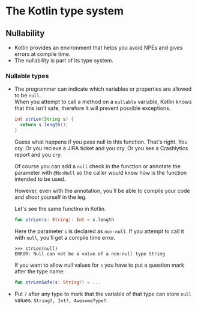 # The Kotlin type system

## Nullability

* Kotlin provides an environment that helps you avoid NPEs and gives errors at compile time.
* The nullability is part of its type system.

### Nullable types

* The programmer can indicate which variables or properties are allowed to be `null`.<br>
    When you attempt to call a method on a `nullable` variable, Kotlin knows that this isn't safe, therefore it will prevent possible exceptions.
    
    ```java
    int strLen(String s) {
      return s.length();
    }
    ```
    
    Guess what happens if you pass null to this function. That's right. You cry. Or you recieve a JIRA ticket and you cry. Or you see a Crashlytics report and you cry.<br>
    
    Of course you can add a `null` check in the function or annotate the parameter with `@NonNull` so the caller would know how is the function intended to be used.
    
    However, even with the annotation, you'll be able to compile your code and shoot yourself in the leg.
    
    Let's see the same functino in Kotlin.
    
    ```Kotlin
    fun strLen(s: String): Int = s.length
    ```
    Here the parameter `s` is declared as `non-null`. If you attempt to call it with `null`, you'll get a compile time error.
    
    ```
    >>> strLen(null)
    ERROR: Null can not be a value of a non-null type String
    ```
    If you want to allow null values for `s` you have to put a question mark after the type name:
    ```Kotlin
    fun strLenSafe(s: String?) = ...
    ```
    
* Put `?` after any type to mark that the variable of that type can store `null` values. `String?, Int?, AwesomeType?`.
